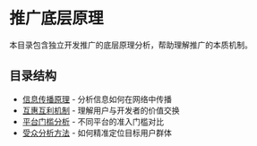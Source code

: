 # 推广底层原理

本目录包含独立开发推广的底层原理分析，帮助理解推广的本质机制。

## 目录结构

- [信息传播原理](./信息传播原理.md) - 分析信息如何在网络中传播
- [互惠互利机制](./互惠互利机制.md) - 理解用户与开发者的价值交换
- [平台门槛分析](./平台门槛分析.md) - 不同平台的准入门槛对比
- [受众分析方法](./受众分析方法.md) - 如何精准定位目标用户群体